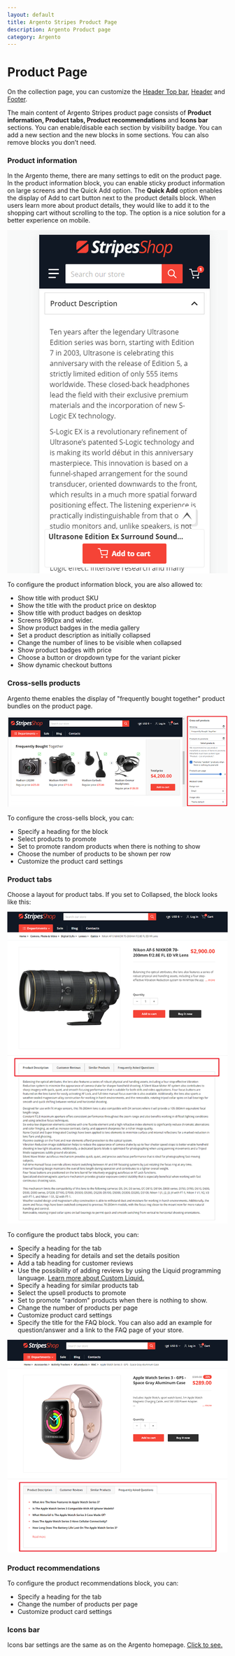 ```yaml
---
layout: default
title: Argento Stripes Product Page
description: Argento Product page
category: Argento
---
```


# Product Page

On the collection page, you can customize the [Header Top bar](/shopify/themes/stripes/header-top-bar), [Header](/shopify/themes/stripes/header) and [Footer](/shopify/themes/stripes/footer).

The main content of Argento Stripes product page consists of **Product information, Product tabs, Product recommendations** and **Icons bar** sections. You can enable/disable each section by visibility badge. You can add a new section and the new blocks in some sections. You can also remove blocks you don’t need.

### Product information

In the Argento theme, there are many settings to edit on the product page. In the product information block, you can enable sticky product information on large screens and the Quick Add option. The **Quick Add** option enables the display of Add to cart button next to the product details block. When users learn more about product details, they would like to add it to the shopping cart without scrolling to the top. The option is a nice solution for a better experience on mobile.

![Argento Stripes Product page](/images/shopify/quick-add-button-mobile.png)

To configure the product information block, you are also allowed to:
  
 - Show title with product SKU
 - Show the title with the product price on desktop
 - Show title with product badges on desktop
 - Screens 990px and wider.
 - Show product badges in the media gallery
 - Set a product description as initially collapsed
 - Change the number of lines to be visible when collapsed
 - Show product badges with price
 - Choose a button or dropdown type for the variant picker
 - Show dynamic checkout buttons

### Cross-sells products

Argento theme enables the display of "frequently bought together" product bundles on the product page.

![Argento Stripes Product page](/images/shopify/product-page-crosssell.png)

To configure the cross-sells block, you can:

 - Specify a heading for the block
 - Select products to promote
 - Set to promote random products when there is nothing to show
 - Choose the number of products to be shown per row
 - Customize the product card settings

### Product tabs

Choose a layout for product tabs. If you set to Collapsed, the block looks like this:

![Argento Stripes Product page](/images/shopify/product-tabs.png)

To configure the product tabs block, you can:

 - Specify a heading for the tab
 - Specify a heading for details and set the details position
 - Add a tab heading for customer reviews
 - Use the possibility of adding reviews by using the Liquid programming language. [Learn more about Custom Liquid.](https://shopify.dev/api/liquid)  
 - Specify a heading for similar products tab
 - Select the upsell products to promote
 - Set to promote "random" products when there is nothing to show.
 - Change the number of products per page
 - Customize product card settings
 - Specify the title for the FAQ block. You can also add an example for question/answer and a link to the FAQ page of your store.

![Argento Stripes Product page](/images/shopify/product-page-faq.png)

### Product recommendations

To configure the product recommendations block, you can:

- Specify a heading for the tab
- Change the number of products per page
- Customize product card settings

### Icons bar

Icons bar settings are the same as on the Argento homepage. [Click to see.](/shopify/themes/stripes/homepage/#icons-bar)